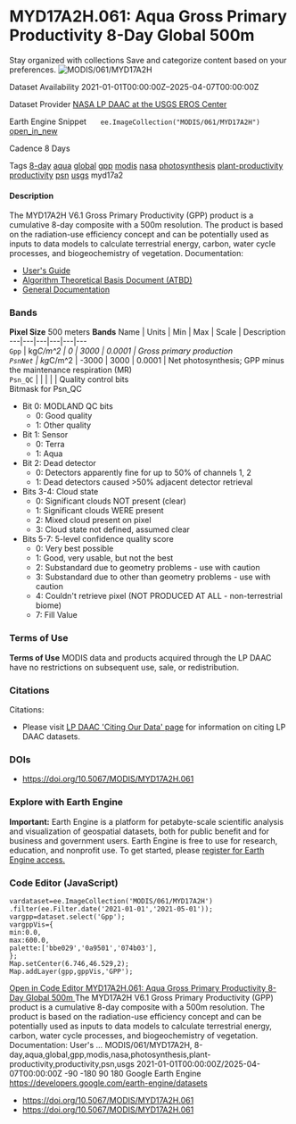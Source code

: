  
#  MYD17A2H.061: Aqua Gross Primary Productivity 8-Day Global 500m 
Stay organized with collections  Save and categorize content based on your preferences. 
![MODIS/061/MYD17A2H](https://developers.google.com/earth-engine/datasets/images/MODIS/MODIS_061_MYD17A2H_sample.png) 

Dataset Availability
    2021-01-01T00:00:00Z–2025-04-07T00:00:00Z 

Dataset Provider
     [ NASA LP DAAC at the USGS EROS Center ](https://doi.org/10.5067/MODIS/MYD17A2H.061) 

Earth Engine Snippet
     `    ee.ImageCollection("MODIS/061/MYD17A2H")   ` [ open_in_new ](https://code.earthengine.google.com/?scriptPath=Examples:Datasets/MODIS/MODIS_061_MYD17A2H) 

Cadence
    8 Days 

Tags
     [8-day](https://developers.google.com/earth-engine/datasets/tags/8-day) [aqua](https://developers.google.com/earth-engine/datasets/tags/aqua) [global](https://developers.google.com/earth-engine/datasets/tags/global) [gpp](https://developers.google.com/earth-engine/datasets/tags/gpp) [modis](https://developers.google.com/earth-engine/datasets/tags/modis) [nasa](https://developers.google.com/earth-engine/datasets/tags/nasa) [photosynthesis](https://developers.google.com/earth-engine/datasets/tags/photosynthesis) [plant-productivity](https://developers.google.com/earth-engine/datasets/tags/plant-productivity) [productivity](https://developers.google.com/earth-engine/datasets/tags/productivity) [psn](https://developers.google.com/earth-engine/datasets/tags/psn) [usgs](https://developers.google.com/earth-engine/datasets/tags/usgs)
myd17a2
#### Description
The MYD17A2H V6.1 Gross Primary Productivity (GPP) product is a cumulative 8-day composite with a 500m resolution. The product is based on the radiation-use efficiency concept and can be potentially used as inputs to data models to calculate terrestrial energy, carbon, water cycle processes, and biogeochemistry of vegetation.
Documentation:
  * [User's Guide](https://lpdaac.usgs.gov/documents/972/MOD17_User_Guide_V61.pdf)
  * [Algorithm Theoretical Basis Document (ATBD)](https://lpdaac.usgs.gov/documents/95/MOD17_ATBD.pdf)
  * [General Documentation](https://ladsweb.modaps.eosdis.nasa.gov/filespec/MODIS/6/MYD17A2H)


### Bands
**Pixel Size** 500 meters 
**Bands**
Name | Units | Min | Max | Scale | Description  
---|---|---|---|---|---  
`Gpp` | kg*C/m^2 |  0  |  3000  | 0.0001 | Gross primary production  
`PsnNet` | kg*C/m^2 |  -3000  |  3000  | 0.0001 | Net photosynthesis; GPP minus the maintenance respiration (MR)  
`Psn_QC` |  |  |  |  | Quality control bits  
Bitmask for Psn_QC
  * Bit 0: MODLAND QC bits 
    * 0: Good quality
    * 1: Other quality
  * Bit 1: Sensor 
    * 0: Terra
    * 1: Aqua
  * Bit 2: Dead detector 
    * 0: Detectors apparently fine for up to 50% of channels 1, 2
    * 1: Dead detectors caused >50% adjacent detector retrieval
  * Bits 3-4: Cloud state 
    * 0: Significant clouds NOT present (clear)
    * 1: Significant clouds WERE present
    * 2: Mixed cloud present on pixel
    * 3: Cloud state not defined, assumed clear
  * Bits 5-7: 5-level confidence quality score 
    * 0: Very best possible
    * 1: Good, very usable, but not the best
    * 2: Substandard due to geometry problems - use with caution
    * 3: Substandard due to other than geometry problems - use with caution
    * 4: Couldn't retrieve pixel (NOT PRODUCED AT ALL - non-terrestrial biome)
    * 7: Fill Value

  
### Terms of Use
**Terms of Use**
MODIS data and products acquired through the LP DAAC have no restrictions on subsequent use, sale, or redistribution.
### Citations
Citations:
  * Please visit [LP DAAC 'Citing Our Data' page](https://lpdaac.usgs.gov/citing_our_data) for information on citing LP DAAC datasets.


### DOIs
  * [ https://doi.org/10.5067/MODIS/MYD17A2H.061 ](https://doi.org/10.5067/MODIS/MYD17A2H.061)


### Explore with Earth Engine
**Important:** Earth Engine is a platform for petabyte-scale scientific analysis and visualization of geospatial datasets, both for public benefit and for business and government users. Earth Engine is free to use for research, education, and nonprofit use. To get started, please [register for Earth Engine access.](https://console.cloud.google.com/earth-engine)
### Code Editor (JavaScript)
```
vardataset=ee.ImageCollection('MODIS/061/MYD17A2H')
.filter(ee.Filter.date('2021-01-01','2021-05-01'));
vargpp=dataset.select('Gpp');
vargppVis={
min:0.0,
max:600.0,
palette:['bbe029','0a9501','074b03'],
};
Map.setCenter(6.746,46.529,2);
Map.addLayer(gpp,gppVis,'GPP');
```
[ Open in Code Editor ](https://code.earthengine.google.com/?scriptPath=Examples:Datasets/MODIS/MODIS_061_MYD17A2H)
[ MYD17A2H.061: Aqua Gross Primary Productivity 8-Day Global 500m ](https://developers.google.com/earth-engine/datasets/catalog/MODIS_061_MYD17A2H)
The MYD17A2H V6.1 Gross Primary Productivity (GPP) product is a cumulative 8-day composite with a 500m resolution. The product is based on the radiation-use efficiency concept and can be potentially used as inputs to data models to calculate terrestrial energy, carbon, water cycle processes, and biogeochemistry of vegetation. Documentation: User's …
MODIS/061/MYD17A2H, 8-day,aqua,global,gpp,modis,nasa,photosynthesis,plant-productivity,productivity,psn,usgs 
2021-01-01T00:00:00Z/2025-04-07T00:00:00Z
-90 -180 90 180 
Google Earth Engine
https://developers.google.com/earth-engine/datasets
  * [ https://doi.org/10.5067/MODIS/MYD17A2H.061 ](https://doi.org/https://doi.org/10.5067/MODIS/MYD17A2H.061)
  * [ https://doi.org/10.5067/MODIS/MYD17A2H.061 ](https://doi.org/https://developers.google.com/earth-engine/datasets/catalog/MODIS_061_MYD17A2H)


